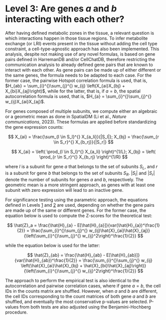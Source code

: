 # Level 3: Are genes *a* and *b* interacting with each other?

After having defined metabolic zones in the tissue, a relevant question is which interactions happen in those tissue regions. To infer metabolite exchange (or LRI) events present in the tissue without adding the cell type constraint, a cell-type-agnostic approach has also been implemented. This analysis, despite not making use of any novel formulas, is based on gene pairs defined in HarremanDB and/or CellChatDB, therefore restricting the communication analysis to already defined gene pairs that are known to interact with each other. As gene pairs can be made up of either different or the same genes, the formula needs to be adapted to each case. For the former case, the pairwise Hotspot correlation formula is used, that is, $H_{ab} = \sum_{i}^{}\sum_{j}^{} w_{ij} \left(X_{ai}X_{bj} + X_{bi}X_{aj}\right)$, while for the latter, that is, if $a = b$, the spatial autocorrelation formula is used, that is, $H_{a} = \sum_{i}^{}\sum_{j}^{} w_{ij}X_{ai}X_{aj}$.

For genes composed of multiple subunits, we compute either an algebraic or a geometric mean as done in SpatialDM (Li et al., _Nature communications_, 2023). These formulas are applied before standardizing the gene expression counts:

$$ X_{ai} = \frac{\sum_{l \in S_l}^{} X_{a_li}}{|S_l|}; X_{bj} = \frac{\sum_{r \in S_r}^{} X_{b_rj}}{|S_r|} $$

$$ X_{ai} = \left( \prod_{l \in S_l}^{} X_{a_li} \right)^{1/L}; X_{bj} = \left( \prod_{r \in S_r}^{} X_{b_rj} \right)^{1/R} $$

where _l_ is a subunit for gene _a_ that belongs to the set of subunits $S_L$, and _r_ is a subunit for gene _b_ that belongs to the set of subunits $S_R$. $|S_l|$ and $|S_r|$ denote the number of subunits for genes _a_ and _b_, respectively. The geometric mean is a more stringent approach, as genes with at least one subunit with zero expression will lead to an inactive gene.

For significance testing using the parametric approach, the equations defined in Levels [1](level_1.md) and [2](level_2.md) are used, depending on whether the gene pairs are made up of the same or different genes. For the former case, the equation below is used to compute the Z-scores for the theoretical test:

$$ \hat{Z}_a = \frac{\hat{H}_{a} - E[\hat{H}_{a}]}{var(\hat{H}_{a})^\frac{1}{2}} = \frac{\sum_{i}^{}\sum_{j}^{} w_{ij}\hat{X}_{ai}\hat{X}_{aj}}{\left(\sum_{i}^{}\sum_{j}^{} w_{ij}^2\right)^\frac{1}{2}} $$ 

while the equation below is used for the latter:

$$ \hat{Z}_{ab} = \frac{\hat{H}_{ab} - E[\hat{H}_{ab}]}{var(\hat{H}_{ab})^\frac{1}{2}} = \frac{\sum_{i}^{}\sum_{j}^{} w_{ij} \left(\hat{X}_{ai}\hat{X}_{bj} + \hat{X}_{bi}\hat{X}_{aj}\right)}{\left(\sum_{i}^{}\sum_{j}^{} w_{ij}^2\right)^\frac{1}{2}} $$

The approach to perform the empirical test is also identical to the autocorrelation and pairwise correlation cases, where if gene $a=b$, the cell IDs in the counts matrix are shuffled. However, when _a_ and _b_ are different, the cell IDs corresponding to the count matrices of both gene _a_ and _b_ are shuffled, and eventually the most conservative p-values are selected. P-values from both tests are also adjusted using the Benjamini-Hochberg procedure.
